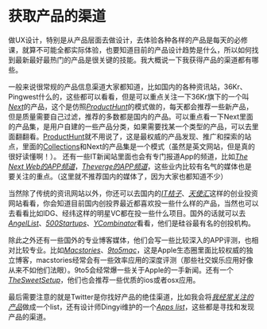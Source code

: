 # 获取产品的渠道

做UX设计，特别是从产品层面去做设计，去体验各种各样的产品是每天的必修课，就算不可能全都实际体验，也要知道目前的产品设计趋势是什么，所以如何找到最新最好最热门的产品是很关键的技能。我大概说一下我获得产品的渠道都有哪些。

一般来说很常规的产品信息渠道大家都知道，比如国内的各种资讯站，36Kr、Pingwest什么的，这些都可以看看，但是可以重点关注一下36Kr旗下的一个叫[_Next_](https://next.36kr.com/)的产品，这个是仿照[_ProductHunt_](http://www.producthunt.com/)的模式做的，每天都会推荐一些新产品，但是质量需要自己过滤，推荐的多数都是国内的产品。可以重点看一下Next里面的产品集，是用户自建的一些产品分类，如果需要找某一个类型的产品，可以去里面翻翻看。[ProductHunt](http://www.producthunt.com/)就不用说了，这是最权威的产品发现、推广和探索的站点，里面的[Collections](http://www.producthunt.com/collections)和Next的产品集是一个模式（虽然是英文网站，但是真的很好读懂啊！）。 还有一些IT新闻站里面也会有专门报道App的频道，比如[_The Next Web的APP频道_](http://thenextweb.com/section/apps/)，[_Theverge的APP频道_](http://www.theverge.com/apps)，这些业内比较有名气的媒体也是要关注的重点。（这里就不推荐国内的媒体了，因为大家也都知道不少）

当然除了传统的资讯网站以外，你还可以去国内的[_IT桔子_](http://itjuzi.com/)、[_天使汇_](http://angelcrunch.com/)这样的创业投资网站看看，你会知道目前国内创投界最近都喜欢投一些什么样的产品，当然也可以去看看比如IDG、经纬这样的明星VC都在投一些什么项目。国外的话就可以去[_AngelList_](https://angel.co/)、[_500Startups_](http://www.500.co/startups/)、[_YCombinator_](https://www.ycombinator.com/)看看，他们是硅谷最有名的创投机构。

除此之外还有一些国外的专业博客媒体，他们会写一些比较深入的APP评测，也相对比较专业。比如[_Macstories_](http://www.macstories.net/)、[_9to5mac_](http://9to5mac.com/)，这是Apple生态圈里面比较权威的独立博客，macstories经常会有一些效率应用的深度评测（那些社交娱乐应用好像从来不如他们法眼）。9to5会经常爆一些关于Apple的一手新闻。还有一个[_TheSweetSetup_](http://thesweetsetup.com/)，他们也会推荐一些优质的ios或者osx应用。

最后需要注意的就是Twitter是你找好产品的绝佳渠道，比如我会将[_我经常关注的产品_](https://twitter.com/bloodyxu/lists/%E5%85%B3%E6%B3%A8%E7%9A%84%E5%BA%94%E7%94%A8)做成一个list，还有设计师Dingyi维护的一个[_Apps list_](https://twitter.com/dingyi/lists/apps)，这些都是寻找和发现产品的渠道。
